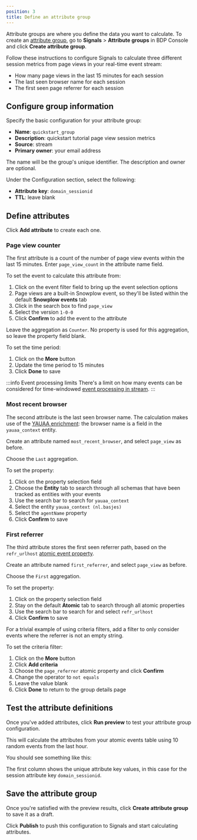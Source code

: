 ```yaml
---
position: 3
title: Define an attribute group
---
```


Attribute groups are where you define the data you want to calculate. To create an [attribute group](/docs/signals/configuration/attribute-groups/), go to **Signals** > **Attribute groups** in BDP Console and click **Create attribute group**.

<!-- TODO image {{create attribute group page}} -->

Follow these instructions to configure Signals to calculate three different session metrics from page views in your real-time event stream:
* How many page views in the last 15 minutes for each session
* The last seen browser name for each session
* The first seen page referrer for each session

## Configure group information

Specify the basic configuration for your attribute group:

* **Name**: `quickstart_group`
* **Description**: quickstart tutorial page view session metrics
* **Source**: stream
* **Primary owner**: your email address

The name will be the group's unique identifier. The description and owner are optional.

Under the Configuration section, select the following:
* **Attribute key**: `domain_sessionid`
* **TTL**: leave blank

<!-- TODO image {{basic settings form with stream data source and domain_sessionid selected}} -->

## Define attributes

Click **Add attribute** to create each one.

<!-- TODO image {{add attribute button clicked}} -->

### Page view counter

The first attribute is a count of the number of page view events within the last 15 minutes. Enter `page_view_count` in the attribute name field.

To set the event to calculate this attribute from:
1. Click on the event filter field to bring up the event selection options
2. Page views are a built-in Snowplow event, so they'll be listed within the default **Snowplow events** tab
3. Click in the search box to find `page_view`
4. Select the version `1-0-0`
5. Click **Confirm** to add the event to the attribute

<!-- TODO image {{named attribute with page view v1-0-0 selected in filter thing}} -->

Leave the aggregation as `Counter`. No property is used for this aggregation, so leave the property field blank.

To set the time period:
1. Click on the **More** button
2. Update the time period to 15 minutes
3. Click **Done** to save

<!-- TODO image {{named attribute with page view v1-0-0 selected, showing more options with time period}} -->

:::info Event processing limits
There's a limit on how many events can be considered for time-windowed [event processing in stream](/docs/signals/configuration/stream-calculations).
:::

### Most recent browser

The second attribute is the last seen browser name. The calculation makes use of the [YAUAA enrichment](/docs/pipeline/enrichments/available-enrichments/yauaa-enrichment/): the browser name is a field in the `yauaa_context` entity.

Create an attribute named `most_recent_browser`, and select `page_view` as before.

Choose the `Last` aggregation.

To set the property:
1. Click on the property selection field
2. Choose the **Entity** tab to search through all schemas that have been tracked as entities with your events
3. Use the search bar to search for `yauaa_context`
4. Select the entity `yauaa_context (nl.basjes)`
5. Select the `agentName` property
6. Click **Confirm** to save

<!-- TODO image {{property selection thing showing yauaa_context}} -->

### First referrer

The third attribute stores the first seen referrer path, based on the `refr_urlhost` [atomic event property](/docs/fundamentals/canonical-event/#platform-specific-fields).

Create an attribute named `first_referrer`, and select `page_view` as before.

Choose the `First` aggregation.

To set the property:
1. Click on the property selection field
2. Stay on the default **Atomic** tab to search through all atomic properties
3. Use the search bar to search for and select `refr_urlhost`
6. Click **Confirm** to save

<!-- TODO image {{property selection thing showing refr_urlhost}} -->

For a trivial example of using criteria filters, add a filter to only consider events where the referrer is not an empty string.

To set the criteria filter:
1. Click on the **More** button
2. Click **Add criteria**
3. Choose the `page_referrer` atomic property and click **Confirm**
4. Change the operator to `not equals`
5. Leave the value blank
6. Click **Done** to return to the group details page

<!-- TODO image {{more options showing criteria}}} -->

## Test the attribute definitions

Once you've added attributes, click **Run preview** to test your attribute group configuration.

<!-- TODO image {{run preview button}} -->

This will calculate the attributes from your atomic events table using 10 random events from the last hour.

You should see something like this:

<!-- TODO image {{preview results table}} -->

The first column shows the unique attribute key values, in this case for the session attribute key `domain_sessionid`.

## Save the attribute group

Once you're satisfied with the preview results, click **Create attribute group** to save it as a draft.

Click **Publish** to push this configuration to Signals and start calculating attributes.

<!-- TODO image {{attribute group details page showing draft status}} -->
